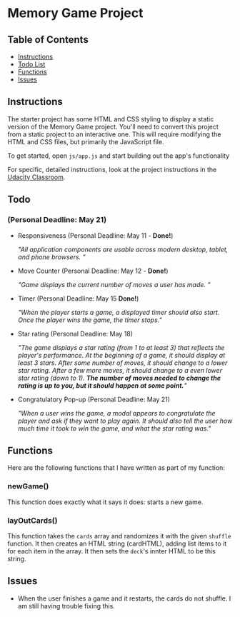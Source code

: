 # Memory Game Project

## Table of Contents

* [Instructions](#instructions)
* [Todo List](#todo)
* [Functions](#functions)
* [Issues](#issues)

## Instructions

The starter project has some HTML and CSS styling to display a static version of the Memory Game project. You'll need to convert this project from a static project to an interactive one. This will require modifying the HTML and CSS files, but primarily the JavaScript file.

To get started, open `js/app.js` and start building out the app's functionality

For specific, detailed instructions, look at the project instructions in the [Udacity Classroom](https://classroom.udacity.com/me).

## Todo 
### (Personal Deadline: May 21)

* Responsiveness (Personal Deadline: May 11 - **Done!**)

    _"All application components are usable across modern desktop, tablet, and phone browsers. "_

* Move Counter (Personal Deadline: May 12 - **Done!**)

    _"Game displays the current number of moves a user has made. "_

* Timer (Personal Deadline: May 15 **Done!**)

    _"When the player starts a game, a displayed timer should also start. Once the player wins the game, the timer stops."_

* Star rating (Personal Deadline: May 18)

    _"The game displays a star rating (from 1 to at least 3) that reflects the player's performance. At the beginning of a game, it should display at least 3 stars. After some number of moves, it should change to a lower star rating. After a few more moves, it should change to a even lower star rating (down to 1). __The number of moves needed to change the rating is up to you, but it should happen at some point.__"_

* Congratulatory Pop-up (Personal Deadline: May 21)

    _"When a user wins the game, a modal appears to congratulate the player and ask if they want to play again. It should also tell the user how much time it took to win the game, and what the star rating was."_


## Functions

Here are the following functions that I have written as part of my function:

### newGame()

This function does exactly what it says it does: starts a new game. 

### layOutCards()

This function takes the ```cards``` array and randomizes it with the given ``shuffle`` function. It then creates an HTML string (cardHTML), adding list items to it for each item in the array. It then sets the ``deck``'s innter HTML to be this string.

## Issues

* When the user finishes a game and it restarts, the cards do not shuffle. I am still having trouble fixing this.

